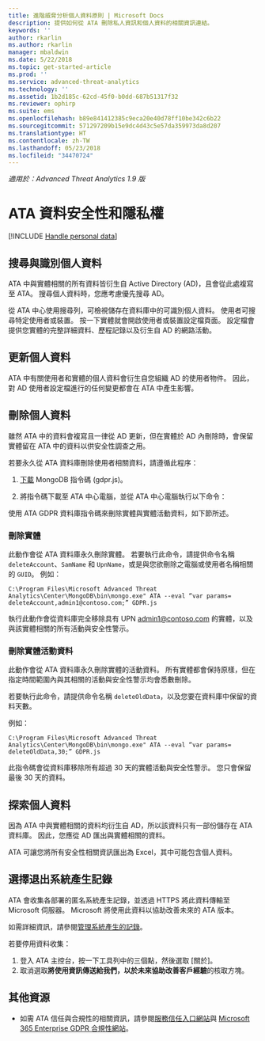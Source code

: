 ```yaml
---
title: 進階威脅分析個人資料原則 | Microsoft Docs
description: 提供如何從 ATA 刪除私人資訊和個人資料的相關資訊連結。
keywords: ''
author: rkarlin
ms.author: rkarlin
manager: mbaldwin
ms.date: 5/22/2018
ms.topic: get-started-article
ms.prod: ''
ms.service: advanced-threat-analytics
ms.technology: ''
ms.assetid: 1b2d185c-62cd-45f0-b0dd-687b51317f32
ms.reviewer: ophirp
ms.suite: ems
ms.openlocfilehash: b89e841412385c9eca20e40d78ff10be342c6b22
ms.sourcegitcommit: 571297209b15e9dc4d43c5e57da359973da8d207
ms.translationtype: HT
ms.contentlocale: zh-TW
ms.lasthandoff: 05/23/2018
ms.locfileid: "34470724"
---
```

*適用於：Advanced Threat Analytics 1.9 版*

# <a name="ata-data-security-and-privacy"></a>ATA 資料安全性和隱私權

[!INCLUDE [Handle personal data](../includes/gdpr-intro-sentence.md)]

## <a name="searching-for-and-identifying-personal-data"></a>搜尋與識別個人資料 

ATA 中與實體相關的所有資料皆衍生自 Active Directory (AD)，且會從此處複寫至 ATA。 搜尋個人資料時，您應考慮優先搜尋 AD。 

從 ATA 中心使用搜尋列，可檢視儲存在資料庫中的可識別個人資料。 使用者可搜尋特定使用者或裝置。 按一下實體就會開啟使用者或裝置設定檔頁面。 設定檔會提供您實體的完整詳細資料、歷程記錄以及衍生自 AD 的網路活動。 

## <a name="updating-personal-data"></a>更新個人資料 

ATA 中有關使用者和實體的個人資料會衍生自您組織 AD 的使用者物件。 因此，對 AD 使用者設定檔進行的任何變更都會在 ATA 中產生影響。 

## <a name="deleting-personal-data"></a>刪除個人資料 


雖然 ATA 中的資料會複寫且一律從 AD 更新，但在實體於 AD 內刪除時，會保留實體留在 ATA 中的資料以供安全性調查之用。 

若要永久從 ATA 資料庫刪除使用者相關資料，請遵循此程序： 

1. [下載](https://aka.ms/ata-gdpr-script) MongoDB 指令碼 (gdpr.js)。  

2. 將指令碼下載至 ATA 中心電腦，並從 ATA 中心電腦執行以下命令： 

使用 ATA GDPR 資料庫指令碼來刪除實體與實體活動資料，如下節所述。

### <a name="delete-entities"></a>刪除實體

此動作會從 ATA 資料庫永久刪除實體。 若要執行此命令，請提供命令名稱 `deleteAccount`、`SamName` 和 `UpnName`，或是與您欲刪除之電腦或使用者名稱相關的 `GUID`。 例如： 

`C:\Program Files\Microsoft Advanced Threat Analytics\Center\MongoDB\bin\mongo.exe" ATA --eval “var params= deleteAccount,admin1@contoso.com;” GDPR.js `

執行此動作會從資料庫完全移除具有 UPN admin1@contoso.com 的實體，以及與該實體相關的所有活動與安全性警示。 

### <a name="delete-entity-activity-data"></a>刪除實體活動資料

此動作會從 ATA 資料庫永久刪除實體的活動資料。 所有實體都會保持原樣，但在指定時間範圍內與其相關的活動與安全性警示均會悉數刪除。 

若要執行此命令，請提供命令名稱 `deleteOldData`，以及您要在資料庫中保留的資料天數。 

例如： 

`C:\Program Files\Microsoft Advanced Threat Analytics\Center\MongoDB\bin\mongo.exe" ATA --eval “var params= deleteOldData,30;” GDPR.js`

此指令碼會從資料庫移除所有超過 30 天的實體活動與安全性警示。 您只會保留最後 30 天的資料。

## <a name="exporting-personal-data"></a>探索個人資料 

因為 ATA 中與實體相關的資料均衍生自 AD，所以該資料只有一部份儲存在 ATA 資料庫。 因此，您應從 AD 匯出與實體相關的資料。 

ATA 可讓您將所有安全性相關資訊匯出為 Excel，其中可能包含個人資料。 

 
## <a name="opt-out-of-system-generated-logs"></a>選擇退出系統產生記錄 

ATA 會收集各部署的匿名系統產生記錄，並透過 HTTPS 將此資料傳輸至 Microsoft 伺服器。 Microsoft 將使用此資料以協助改善未來的 ATA 版本。 

如需詳細資訊，請參閱[管理系統產生的記錄](manage-telemetry-settings.md)。

若要停用資料收集：

1. 登入 ATA 主控台，按一下工具列中的三個點，然後選取 [關於]。 
2. 取消選取**將使用資訊傳送給我們，以於未來協助改善客戶經驗**的核取方塊。 

## <a name="additional-resources"></a>其他資源

- 如需 ATA 信任與合規性的相關資訊，請參閱[服務信任入口網站](https://servicetrust.microsoft.com/ViewPage/GDPRGetStarted)與 [Microsoft 365 Enterprise GDPR 合規性網站](https://docs.microsoft.com/microsoft-365/compliance/compliance-solutions-overview)。
